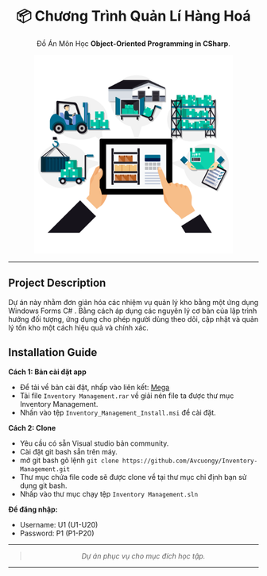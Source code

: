 <div align="center">

# 📦 Chương Trình Quản Lí Hàng Hoá

Đồ Án Môn Học **Object-Oriented Programming in CSharp**.

<div align="center">
    <img src="https://raw.githubusercontent.com/Avcuongy/Avcuongy/main/Pictures/warehouse-management-software.png" alt="Warehouse Management" width="400" height="400">
</div>
</div>

---

## Project Description

Dự án này nhằm đơn giản hóa các nhiệm vụ quản lý kho bằng một ứng dụng Windows Forms C# . Bằng cách áp dụng các nguyên lý cơ bản của lập trình hướng đối tượng, ứng dụng cho phép người dùng theo dõi, cập nhật và quản lý tồn kho một cách hiệu quả và chính xác.


## Installation Guide

**Cách 1: Bản cài đặt app**
- Để tải về bản cài đặt, nhấp vào liên kết: <a href="https://mega.nz/file/gzcn1aTC#AgQZKsRUeJsgCBl3ESDrInHsm9CDNp1LUGCGqUHzM-8" target="_blank" title="Inventory-Management">Mega</a>
- Tải file ```Inventory Management.rar``` về giải nén file ta được thư mục Inventory Management.
- Nhấn vào tệp ```Inventory_Management_Install.msi``` để cài đặt.

**Cách 2: Clone**
- Yêu cầu có sẵn Visual studio bản community.
- Cài đặt git bash sẵn trên máy.
- mở git bash gõ lệnh ```git clone https://github.com/Avcuongy/Inventory-Management.git```
- Thư mục chứa file code sẽ được clone về tại thư mục chỉ định bạn sử dụng git bash.
- Nhấp vào thư mục chạy tệp ```Inventory Management.sln```

**Để đăng nhập:**
- Username: U1 (U1-U20)
- Password: P1 (P1-P20)
    
---

<div align="center">

> *Dự án phục vụ cho mục đích học tập.*  

</div>

--- 
